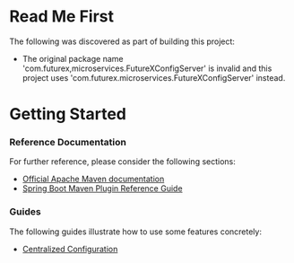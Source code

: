# Read Me First
The following was discovered as part of building this project:

* The original package name 'com.futurex,microservices.FutureXConfigServer' is invalid and this project uses 'com.futurex.microservices.FutureXConfigServer' instead.

# Getting Started

### Reference Documentation
For further reference, please consider the following sections:

* [Official Apache Maven documentation](https://maven.apache.org/guides/index.html)
* [Spring Boot Maven Plugin Reference Guide](https://docs.spring.io/spring-boot/docs/2.2.4.RELEASE/maven-plugin/)

### Guides
The following guides illustrate how to use some features concretely:

* [Centralized Configuration](https://spring.io/guides/gs/centralized-configuration/)

